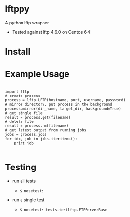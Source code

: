 lftppy
======
A python lftp wrapper.  
* Tested against lftp 4.6.0 on Centos 6.4

Install
===
Example Usage
===
<pre><code>
import lftp
# create process
process = lftp.LFTP(hostname, port, username, password)
# mirror directory, put process in the background
process.mirror(dir_name, target_dir, background=True)
# get single file
result = process.get(filename)
# delete file
result = process.rm(filename)
# get latest output from running jobs
jobs = process.jobs
for idx, job in jobs.iteritems():
	print job
</code>
</pre>
Testing
===
* run all tests
	* <pre><code>$ nosetests</code></pre>
* run a single test
	* <pre><code>$ nosetests tests.testlftp.FTPServerBase</code></pre>